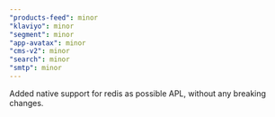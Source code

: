 ```yaml
---
"products-feed": minor
"klaviyo": minor
"segment": minor
"app-avatax": minor
"cms-v2": minor
"search": minor
"smtp": minor
---
```


Added native support for redis as possible APL, without any breaking changes.

